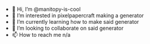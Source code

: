 - 👋 Hi, I’m @manitopy-is-cool
- 👀 I’m interested in pixelpapercraft making a generator
- 🌱 I’m currently learning how to make said generator
- 💞️ I’m looking to collaborate on said generator
- 📫 How to reach me n/a
<!---
manitopy-is-cool/manitopy-is-cool is a ✨ special ✨ repository because its `README.md` (this file) appears on your GitHub profile.
You can click the Preview link to take a look at your changes.
--->
